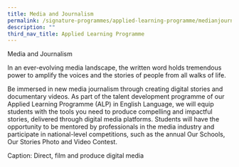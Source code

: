 ```yaml
---
title: Media and Journalism
permalink: /signature-programmes/applied-learning-programme/medianjournalism/
description: ""
third_nav_title: Applied Learning Programme
---
```

Media and Journalism

In an ever-evolving media landscape, the written word holds tremendous power to amplify the voices and the stories of people from all walks of life.

Be immersed in new media journalism through creating digital stories and documentary videos. As part of the talent development programme of our Applied Learning Programme (ALP) in English Language, we will equip students with the tools you need to produce compelling and impactful stories, delivered through digital media platforms. Students will have the opportunity to be mentored by professionals in the media industry and participate in national-level competitions, such as the annual Our Schools, Our Stories Photo and Video Contest.



Caption: Direct, film and produce digital media